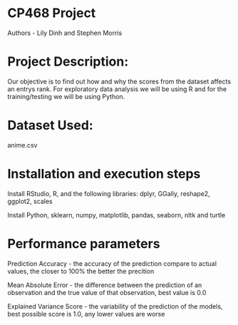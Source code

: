 # CP468 Project
Authors - Lily Dinh and Stephen Morris 

# Project Description:

Our objective is to find out how and why the scores from the dataset affects an entrys rank. For exploratory data analysis we will be using R and for the training/testing we will be using Python.  

# Dataset Used:

anime.csv

# Installation and execution steps
Install RStudio, R, and the following libraries: dplyr, GGally, reshape2, ggplot2, scales

Install Python, sklearn, numpy, matplotlib, pandas, seaborn, nltk and turtle

# Performance parameters
Prediction Accuracy - the accuracy of the prediction compare to actual values, the closer to 100% the better the precition

Mean Absolute Error -  the difference between the prediction of an observation and the true value of that observation, best value is 0.0

Explained Variance Score - the variability of the prediction of the models, best possible score is 1.0, any lower values are worse
